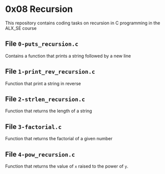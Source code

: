 # 0x08 Recursion
This repository contains coding tasks on recursion in C programming in the ALX_SE course

## File `0-puts_recursion.c`
Contains a function that prints a string followed by a new line

## File `1-print_rev_recursion.c`
Function that print a string in reverse

## File `2-strlen_recursion.c`
Function that returns the length of a string

## File `3-factorial.c`
Function that returns the factorial of a given number

## File `4-pow_recursion.c`
Function that returns the value of `x` raised to the power of `y`.


